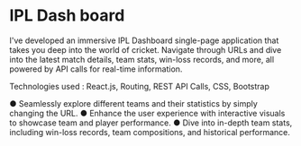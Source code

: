 # IPL Dash board
I've developed an immersive IPL Dashboard single-page application that takes you deep into the world of cricket. Navigate through URLs and dive into the latest match details, team stats, win-loss records, and more, all powered by API calls for real-time information.

Technologies used : React.js, Routing, REST API Calls, CSS, Bootstrap

● Seamlessly explore different teams and their statistics by simply changing the URL.
● Enhance the user experience with interactive visuals to showcase team and player performance.
● Dive into in-depth team stats, including win-loss records, team compositions, and historical performance.

